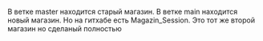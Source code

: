 В ветке master находится старый магазин. 
В ветке main находится новый магазин. Но на гитхабе есть Magazin_Session. Это тот же второй магазин но сделаный полностью 
